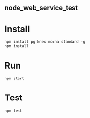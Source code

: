 ## node_web_service_test

# Install
```
npm install pg knex mocha standard -g
npm install
```

# Run
```
npm start
```

# Test
```
npm test
```
